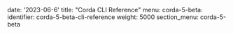 date: '2023-06-6'
title: "Corda CLI Reference"
menu:
  corda-5-beta:
    identifier: corda-5-beta-cli-reference
    weight: 5000
section_menu: corda-5-beta